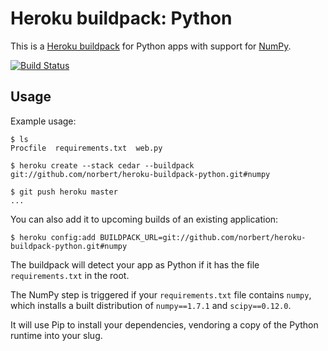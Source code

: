 Heroku buildpack: Python
========================

This is a [Heroku buildpack](http://devcenter.heroku.com/articles/buildpacks) for Python apps with support for [NumPy](http://www.numpy.org).

[![Build Status](https://secure.travis-ci.org/norbert/heroku-buildpack-python.png?branch=numpy)](http://travis-ci.org/norbert/heroku-buildpack-python)


Usage
-----

Example usage:

    $ ls
    Procfile  requirements.txt  web.py

    $ heroku create --stack cedar --buildpack git://github.com/norbert/heroku-buildpack-python.git#numpy

    $ git push heroku master
    ...

You can also add it to upcoming builds of an existing application:

    $ heroku config:add BUILDPACK_URL=git://github.com/norbert/heroku-buildpack-python.git#numpy

The buildpack will detect your app as Python if it has the file `requirements.txt` in the root.

The NumPy step is triggered if your `requirements.txt` file contains `numpy`, which installs a built distribution of `numpy==1.7.1` and `scipy==0.12.0`.

It will use Pip to install your dependencies, vendoring a copy of the Python runtime into your slug.

